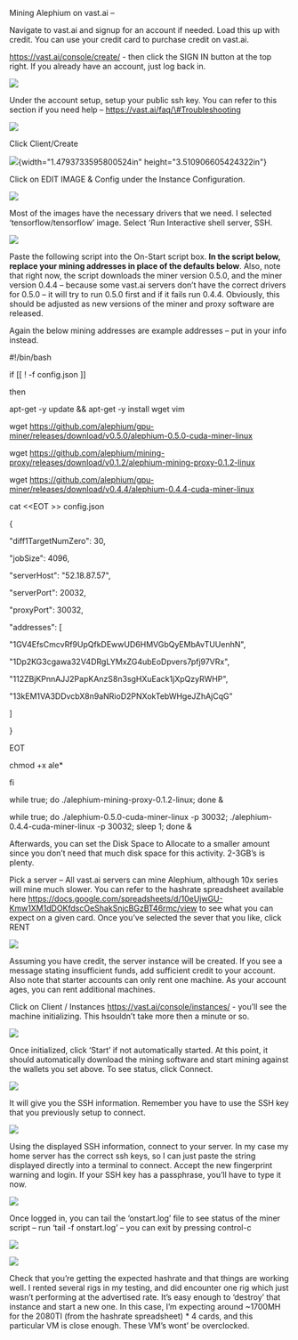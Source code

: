 Mining Alephium on vast.ai –

Navigate to vast.ai and signup for an account if needed. Load this up
with credit. You can use your credit card to purchase credit on vast.ai.

https://vast.ai/console/create/ - then click the SIGN IN button at the
top right. If you already have an account, just log back in.

![](./miningonvastmedia/image1.png)

Under the account setup, setup your public ssh key. You can refer to
this section if you need help – https://vast.ai/faq/\#Troubleshooting

![](./miningonvastmedia/image2.png)

Click Client/Create

![](./miningonvastmedia/image3.png){width="1.4793733595800524in"
height="3.510906605424322in"}

Click on EDIT IMAGE & Config under the Instance Configuration.

![](./miningonvastmedia/image4.png)

Most of the images have the necessary drivers that we need. I selected
‘tensorflow/tensorflow’ image. Select ‘Run Interactive shell server,
SSH.

![](./miningonvastmedia/image5.png)

Paste the following script into the On-Start script box. **In the script
below, replace your mining addresses in place of the defaults below**.
Also, note that right now, the script downloads the miner version 0.5.0,
and the miner version 0.4.4 – because some vast.ai servers don’t have
the correct drivers for 0.5.0 – it will try to run 0.5.0 first and if it
fails run 0.4.4. Obviously, this should be adjusted as new versions of
the miner and proxy software are released.

Again the below mining addresses are example addresses – put in your
info instead.

\#!/bin/bash

if \[\[ ! -f config.json \]\]

then

apt-get -y update && apt-get -y install wget vim

wget
https://github.com/alephium/gpu-miner/releases/download/v0.5.0/alephium-0.5.0-cuda-miner-linux

wget
https://github.com/alephium/mining-proxy/releases/download/v0.1.2/alephium-mining-proxy-0.1.2-linux

wget
https://github.com/alephium/gpu-miner/releases/download/v0.4.4/alephium-0.4.4-cuda-miner-linux

cat &lt;&lt;EOT &gt;&gt; config.json

{

"diff1TargetNumZero": 30,

"jobSize": 4096,

"serverHost": "52.18.87.57",

"serverPort": 20032,

"proxyPort": 30032,

"addresses": \[

"1GV4EfsCmcvRf9UpQfkDEwwUD6HMVGbQyEMbAvTUUenhN",

"1Dp2KG3cgawa32V4DRgLYMxZG4ubEoDpvers7pfj97VRx",

"112ZBjKPnnAJJ2PapKAnzS8n3sgHXuEack1jXpQzyRWHP",

"13kEM1VA3DDvcbX8n9aNRioD2PNXokTebWHgeJZhAjCqG"

\]

}

EOT

chmod +x ale\*

fi

while true; do ./alephium-mining-proxy-0.1.2-linux; done &

while true; do ./alephium-0.5.0-cuda-miner-linux -p 30032;
./alephium-0.4.4-cuda-miner-linux -p 30032; sleep 1; done &

Afterwards, you can set the Disk Space to Allocate to a smaller amount
since you don’t need that much disk space for this activity. 2-3GB’s is
plenty.

Pick a server – All vast.ai servers can mine Alephium, although 10x
series will mine much slower. You can refer to the hashrate spreadsheet
available here
<https://docs.google.com/spreadsheets/d/10eUjwGU-Kmw1XM1dDOKfdscOeShakSnjcBGzBT46rmc/view>
to see what you can expect on a given card. Once you’ve selected the
sever that you like, click RENT

![](./miningonvastmedia/image6.png)

Assuming you have credit, the server instance will be created. If you
see a message stating insufficient funds, add sufficient credit to your
account. Also note that starter accounts can only rent one machine. As
your account ages, you can rent additional machines.

Click on Client / Instances <https://vast.ai/console/instances/> -
you’ll see the machine initializing. This hsouldn’t take more then a
minute or so.

![](./miningonvastmedia/image7.png)

Once initialized, click ‘Start’ if not automatically started. At this
point, it should automatically download the mining software and start
mining against the wallets you set above. To see status, click Connect.

![](./miningonvastmedia/image8.png)

It will give you the SSH information. Remember you have to use the SSH
key that you previously setup to connect.

![](./miningonvastmedia/image9.png)

Using the displayed SSH information, connect to your server. In my case
my home server has the correct ssh keys, so I can just paste the string
displayed directly into a terminal to connect. Accept the new
fingerprint warning and login. If your SSH key has a passphrase, you’ll
have to type it now.

![](./miningonvastmedia/image10.png)

Once logged in, you can tail the ‘onstart.log’ file to see status of the
miner script – run ‘tail -f onstart.log’ – you can exit by pressing
control-c

![](./miningonvastmedia/image11.png)

![](./miningonvastmedia/image12.png)

Check that you’re getting the expected hashrate and that things are
working well. I rented several rigs in my testing, and did encounter one
rig which just wasn’t performing at the advertised rate. It’s easy
enough to ‘destroy’ that instance and start a new one. In this case, I’m
expecting around \~1700MH for the 2080TI (from the hashrate spreadsheet)
\* 4 cards, and this particular VM is close enough. These VM’s wont’ be
overclocked.
